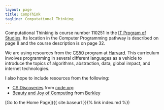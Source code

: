 ```yaml
---
layout: page
title: CompThink
tagline: Computational Thinking
---
```

Computational Thinking is course number 110251 in the 
<a href="https://education.ky.gov/CTE/ctepa/Documents/IT--2017-2019.pdf">IT Program of Studies</a>. 
Its location in the Computer Programming pathway is described on page 8 and 
the course description is on page 32.

We are using resources from the <a href="https://ap.cs50.net">CS50</a> program at 
<a href="https://cs50.harvard.edu">Harvard</a>. 
This curriculum involves programming in several different languages as a vehicle to introduce 
the topics of algorithms, abstraction, data, global impact, and internet technologies.

I also hope to include resources from the following:
<ul>
 	<li><a href="https://code.org/educate/csd">CS Discoveries</a> from 
 	<a href="https://code.org">code.org</a></li>
 	<li><a href="http://bjc.berkeley.edu">Beauty and Joy of Computing</a> from 
 	<a href="http://www.berkeley.edu">Berkley</a></li>
</ul>

[Go to the Home Page]({{ site.baseurl }}{% link index.md %})
